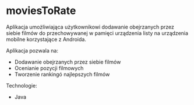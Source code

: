 # moviesToRate

Aplikacja umożliwiająca użytkownikowi dodawanie obejrzanych przez siebie filmów do przechowywanej w pamięci urządzenia listy na urządzenia mobilne korzystające z Androida.

Aplikacja pozwala na:
* Dodawanie obejrzanych przez siebie filmów
* Ocenianie pozycji filmowych
* Tworzenie rankingó najlepszych filmów

Technologie:
* Java
